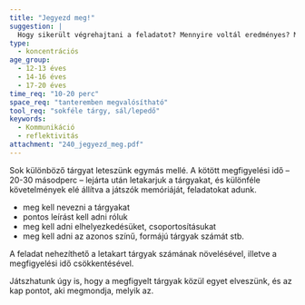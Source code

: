 ```yaml
---
title: "Jegyezd meg!"
suggestion: | 
  Hogy sikerült végrehajtani a feladatot? Mennyire voltál eredményes? Mi volt a legnehezebb?
type:
  - koncentrációs
age_group:
  - 12-13 éves
  - 14-16 éves
  - 17-20 éves
time_req: "10-20 perc"
space_req: "tanteremben megvalósítható"
tool_req: "sokféle tárgy, sál/lepedő"
keywords: 
  - Kommunikáció
  - reflektivitás
attachment: "240_jegyezd_meg.pdf"
---
```


Sok különböző tárgyat leteszünk egymás mellé. A kötött megfigyelési idő – 20-30 másodperc – lejárta után letakarjuk a tárgyakat, és különféle követelmények elé állítva a játszók memóriáját, feladatokat adunk.

* meg kell nevezni a tárgyakat
* pontos leírást kell adni róluk
* meg kell adni elhelyezkedésüket, csoportosításukat
* meg kell adni az azonos színű, formájú tárgyak számát stb.

A feladat nehezíthető a letakart tárgyak számának növelésével, illetve a megfigyelési idő csökkentésével.

Játszhatunk úgy is, hogy a megfigyelt tárgyak közül egyet elveszünk, és az kap pontot, aki megmondja, melyik az.
  
  
